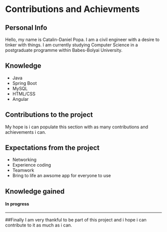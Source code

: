 # Contributions and Achievments

## Personal Info
Hello, my name is Catalin-Daniel Popa. I am a civil engineer with a desire to tinker with things.
I am currently studying Computer Science in a postgraduate programme within Babes-Bolyai University.
## Knowledge
 - Java
 - Spring Boot
 - MySQL
 - HTML/CSS
 - Angular
 ## Contributions to the project
 My hope is i can populate this section with as many contributions and achievements i can.
## Expectations from the project
 - Networking
 - Experience coding
 - Teamwork
 - Bring to life an awsome app for everyone to use
 
 ## Knowledge gained
 #### In progress
 ---
 ##Finally
 I am very thankful to be part of this project and i hope i can contribute to it as much as i can.
